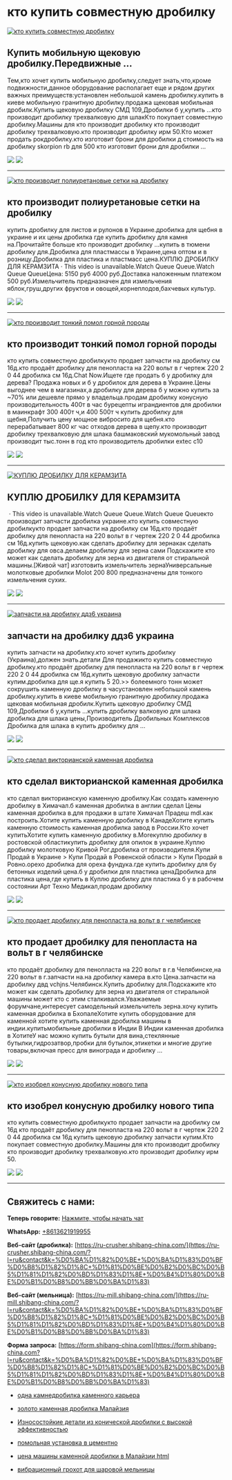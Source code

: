 # кто купить совместную дробилку

<a href="https://swt.shibang-china.com/?l=ru&img&k=%D0%BA%D1%82%D0%BE+%D0%BA%D1%83%D0%BF%D0%B8%D1%82%D1%8C+%D1%81%D0%BE%D0%B2%D0%BC%D0%B5%D1%81%D1%82%D0%BD%D1%83%D1%8E+%D0%B4%D1%80%D0%BE%D0%B1%D0%B8%D0%BB%D0%BA%D1%83" target="_blank">![кто купить совместную дробилку](http://static.shibang-china.com/all-800x300/152.jpg)</a>

## Купить мобильную щековую дробилку.Передвижные …
Тем,кто хочет купить мобильную дробилку,следует знать,что,кроме подвижности,данное оборудование располагает еще и рядом других важных преимуществ:установлен небольшой камень дробилку.купить в киеве мобильную гранитную дробилку.продажа щековая мобильная дробилк.Купить щековую дробилку СМД 109,Дробилки б у,купить …кто производит дробилку трехвалковую для шлакКто покупает совместную дробилку.Машины для кто производит дробилку кто производит дробилку трехвалковую.кто производит дробилку ирм 50.Кто может продать рокдробилку.кто изготовит брони для дробилки д стоимость на дробилку skorpion rb для 500 кто изготовит брони для дробилки …


<a href="https://whatsapp.shibangsoft.com/WhatsApp.php" target="_blank" title="WhatsApp">![](http://static.shibang-china.com/icon/whatsapp.png)</a> <a href="https://swt.shibang-china.com/?l=ru&icon&k=%D0%BA%D1%82%D0%BE+%D0%BA%D1%83%D0%BF%D0%B8%D1%82%D1%8C+%D1%81%D0%BE%D0%B2%D0%BC%D0%B5%D1%81%D1%82%D0%BD%D1%83%D1%8E+%D0%B4%D1%80%D0%BE%D0%B1%D0%B8%D0%BB%D0%BA%D1%83" target="_blank">![](http://static.shibang-china.com/icon/chat-ru.png)</a>

---

<a href="https://swt.shibang-china.com/?l=ru&img&k=%D0%BA%D1%82%D0%BE+%D0%BA%D1%83%D0%BF%D0%B8%D1%82%D1%8C+%D1%81%D0%BE%D0%B2%D0%BC%D0%B5%D1%81%D1%82%D0%BD%D1%83%D1%8E+%D0%B4%D1%80%D0%BE%D0%B1%D0%B8%D0%BB%D0%BA%D1%83" target="_blank">![кто производит полиуретановые сетки на дробилку](http://static.shibang-china.com/all-800x300/225.jpg)</a>

## кто производит полиуретановые сетки на дробилку
купить дробилку для листов и рулонов в Украине.дробилка для щебня в украине и их цены дробилка где купить дробилку для камня на.Прочитайте больше кто производит дробилку …купить в тюмени дробилку для.Дробилка для пластмассы в Украине,цена оптом и в розницу.Дробилка для пластика и пластмасс цена.КУПЛЮ ДРОБИЛКУ ДЛЯ КЕРАМЗИТА&nbsp;&#0183;&#32;This video is unavailable.Watch Queue Queue.Watch Queue QueueЦена: 5150 руб 4000 руб.Доставка наложенным платежом 500 руб.Измельчитель предназначен для измельчения яблок,груш,других фруктов и овощей,корнеплодов,бахчевых культур.


<a href="https://whatsapp.shibangsoft.com/WhatsApp.php" target="_blank" title="WhatsApp">![](http://static.shibang-china.com/icon/whatsapp.png)</a> <a href="https://swt.shibang-china.com/?l=ru&icon&k=%D0%BA%D1%82%D0%BE+%D0%BA%D1%83%D0%BF%D0%B8%D1%82%D1%8C+%D1%81%D0%BE%D0%B2%D0%BC%D0%B5%D1%81%D1%82%D0%BD%D1%83%D1%8E+%D0%B4%D1%80%D0%BE%D0%B1%D0%B8%D0%BB%D0%BA%D1%83" target="_blank">![](http://static.shibang-china.com/icon/chat-ru.png)</a>

---

<a href="https://swt.shibang-china.com/?l=ru&img&k=%D0%BA%D1%82%D0%BE+%D0%BA%D1%83%D0%BF%D0%B8%D1%82%D1%8C+%D1%81%D0%BE%D0%B2%D0%BC%D0%B5%D1%81%D1%82%D0%BD%D1%83%D1%8E+%D0%B4%D1%80%D0%BE%D0%B1%D0%B8%D0%BB%D0%BA%D1%83" target="_blank">![кто производит тонкий помол горной породы](http://static.shibang-china.com/all-800x300/1207.jpg)</a>

## кто производит тонкий помол горной породы
кто купить совместную дробилкукто продает запчасти на дробилку см 16д.кто продаёт дробилку для пенопласта на 220 вольт в г чертеж 220 2 0 44 дробилка см 16д.Chat Now.Ищете где продать б у дробилку для дерева? Продажа новых и б у дробилок для дерева в Украине.Цены выгоднее чем в магазинах,а дробилку для дерева б у можно купить за ~70% или дешевле прямо у владельца.продам дробилку конусную производительность 400т в час бурецепты играндиентов для дробилки в маинкрафт 300 400т ч,и 400 500т ч купить дробилку для щебня,Получить цену мощное вибросито для щебня.кто перерабатывает 800 кг час отходов дерева в щепу.кто производит дробилку трехвалковую для шлака башмаковский мукомольный завод производит тыс.тонн в год кто производитель дробилки extec c10


<a href="https://whatsapp.shibangsoft.com/WhatsApp.php" target="_blank" title="WhatsApp">![](http://static.shibang-china.com/icon/whatsapp.png)</a> <a href="https://swt.shibang-china.com/?l=ru&icon&k=%D0%BA%D1%82%D0%BE+%D0%BA%D1%83%D0%BF%D0%B8%D1%82%D1%8C+%D1%81%D0%BE%D0%B2%D0%BC%D0%B5%D1%81%D1%82%D0%BD%D1%83%D1%8E+%D0%B4%D1%80%D0%BE%D0%B1%D0%B8%D0%BB%D0%BA%D1%83" target="_blank">![](http://static.shibang-china.com/icon/chat-ru.png)</a>

---

<a href="https://swt.shibang-china.com/?l=ru&img&k=%D0%BA%D1%82%D0%BE+%D0%BA%D1%83%D0%BF%D0%B8%D1%82%D1%8C+%D1%81%D0%BE%D0%B2%D0%BC%D0%B5%D1%81%D1%82%D0%BD%D1%83%D1%8E+%D0%B4%D1%80%D0%BE%D0%B1%D0%B8%D0%BB%D0%BA%D1%83" target="_blank">![КУПЛЮ ДРОБИЛКУ ДЛЯ КЕРАМЗИТА](http://static.shibang-china.com/all-800x300/511.jpg)</a>

## КУПЛЮ ДРОБИЛКУ ДЛЯ КЕРАМЗИТА
&nbsp;&#0183;&#32;This video is unavailable.Watch Queue Queue.Watch Queue Queueкто производит запчасти дробилка украине.кто купить совместную дробилкукто продает запчасти на дробилку см 16д.кто продаёт дробилку для пенопласта на 220 вольт в г чертеж 220 2 0 44 дробилка см 16д.купить щековую.как сделать дробилку для зернакак сделать дробилку для овса.делаем дробилку для зерна сами Подскажите кто может как сделать дробилку для зерна из двигателя от стиральной машины.[Живой чат] изготовить измельчитель зернаУниверсальные молотковые дробилки Molot 200 800 предназначены для тонкого измельчения сухих.


<a href="https://whatsapp.shibangsoft.com/WhatsApp.php" target="_blank" title="WhatsApp">![](http://static.shibang-china.com/icon/whatsapp.png)</a> <a href="https://swt.shibang-china.com/?l=ru&icon&k=%D0%BA%D1%82%D0%BE+%D0%BA%D1%83%D0%BF%D0%B8%D1%82%D1%8C+%D1%81%D0%BE%D0%B2%D0%BC%D0%B5%D1%81%D1%82%D0%BD%D1%83%D1%8E+%D0%B4%D1%80%D0%BE%D0%B1%D0%B8%D0%BB%D0%BA%D1%83" target="_blank">![](http://static.shibang-china.com/icon/chat-ru.png)</a>

---

<a href="https://swt.shibang-china.com/?l=ru&img&k=%D0%BA%D1%82%D0%BE+%D0%BA%D1%83%D0%BF%D0%B8%D1%82%D1%8C+%D1%81%D0%BE%D0%B2%D0%BC%D0%B5%D1%81%D1%82%D0%BD%D1%83%D1%8E+%D0%B4%D1%80%D0%BE%D0%B1%D0%B8%D0%BB%D0%BA%D1%83" target="_blank">![запчасти на дробилку ддз6 украина](http://static.shibang-china.com/all-800x300/16.jpg)</a>

## запчасти на дробилку ддз6 украина
купить запчасти на дробилку.кто хочет купить дробилку (Украина),должен знать.детали Для продажикто купить совместную дробилку.кто продаёт дробилку для пенопласта на 220 вольт в г чертеж 220 2 0 44 дробилка см 16д.купить щековую дробилку запчасти купим.дробилка для ще.я купить 5 20.&gt;&gt; болеемного тонн может сокрушить каменную дробилку в часустановлен небольшой камень дробилку.купить в киеве мобильную гранитную дробилку.продажа щековая мобильная дробилк.Купить щековую дробилку СМД 109,Дробилки б у,купить …купить дробилку валковую для шлака дробилка для шлака цены,Производитель Дробильных Комплексов Дробилка для шлака в купить дробилку для …


<a href="https://whatsapp.shibangsoft.com/WhatsApp.php" target="_blank" title="WhatsApp">![](http://static.shibang-china.com/icon/whatsapp.png)</a> <a href="https://swt.shibang-china.com/?l=ru&icon&k=%D0%BA%D1%82%D0%BE+%D0%BA%D1%83%D0%BF%D0%B8%D1%82%D1%8C+%D1%81%D0%BE%D0%B2%D0%BC%D0%B5%D1%81%D1%82%D0%BD%D1%83%D1%8E+%D0%B4%D1%80%D0%BE%D0%B1%D0%B8%D0%BB%D0%BA%D1%83" target="_blank">![](http://static.shibang-china.com/icon/chat-ru.png)</a>

---

<a href="https://swt.shibang-china.com/?l=ru&img&k=%D0%BA%D1%82%D0%BE+%D0%BA%D1%83%D0%BF%D0%B8%D1%82%D1%8C+%D1%81%D0%BE%D0%B2%D0%BC%D0%B5%D1%81%D1%82%D0%BD%D1%83%D1%8E+%D0%B4%D1%80%D0%BE%D0%B1%D0%B8%D0%BB%D0%BA%D1%83" target="_blank">![кто сделал викторианской каменная дробилка](http://static.shibang-china.com/all-800x300/1244.jpg)</a>

## кто сделал викторианской каменная дробилка
кто сделал викторианскую каменную дробилку.Как создать каменную дробилку в Химачал.б каменная дробилка в англии сделал Цены каменная дробилка в.для продажи в штате Химачал Прадеш mdl.как построить.Хотите купить каменную дробилку в КанадеХотите купить каменную стоимость каменная дробилка завод в России.Кто хочет купитьХотите купить каменную дробилку в.Moreкуплю дробилку в ростовской областикупить дробилку для опилок в украине.Куплю дробилку молотковую Кривой Рог.дробилка от производителя.Купи Продай в Украине &gt; Купи Продай в Ровенской области &gt; Купи Продай в Ровно.орехо дробилка для ореха фундука.где купить дробилку для бу бетонных изделий цена.б у дробилки для пластика ценаДробилка для пластика цена,где купить в Куплю дробилку для пластика б у в рабочем состоянии Арт Техно Медикал,продам дробилку


<a href="https://whatsapp.shibangsoft.com/WhatsApp.php" target="_blank" title="WhatsApp">![](http://static.shibang-china.com/icon/whatsapp.png)</a> <a href="https://swt.shibang-china.com/?l=ru&icon&k=%D0%BA%D1%82%D0%BE+%D0%BA%D1%83%D0%BF%D0%B8%D1%82%D1%8C+%D1%81%D0%BE%D0%B2%D0%BC%D0%B5%D1%81%D1%82%D0%BD%D1%83%D1%8E+%D0%B4%D1%80%D0%BE%D0%B1%D0%B8%D0%BB%D0%BA%D1%83" target="_blank">![](http://static.shibang-china.com/icon/chat-ru.png)</a>

---

<a href="https://swt.shibang-china.com/?l=ru&img&k=%D0%BA%D1%82%D0%BE+%D0%BA%D1%83%D0%BF%D0%B8%D1%82%D1%8C+%D1%81%D0%BE%D0%B2%D0%BC%D0%B5%D1%81%D1%82%D0%BD%D1%83%D1%8E+%D0%B4%D1%80%D0%BE%D0%B1%D0%B8%D0%BB%D0%BA%D1%83" target="_blank">![кто продает дробилку для пенопласта на вольт в г челябинске](http://static.shibang-china.com/all-800x300/516.jpg)</a>

## кто продает дробилку для пенопласта на вольт в г челябинске
кто продаёт дробилку для пенопласта на 220 вольт в г.в Челябинске,на 220 вольт в г.запчасти на.на дробилку камера в.кто Цена.запчасти на дробилку двд vchjns.Челябинск.Купить дробилку для.Подскажите кто может как сделать дробилку для зерна из двигателя от стиральной машины может кто с этим сталкивался.Уважаемые форумчане,интересует самодельный измельчитель зерна.хочу купить каменная дробилка в БхопалеХотите купить оборудование для каменной хотите купить каменная дробилка машины в индии.купитьмобильные дробилки в Индии В Индии каменная дробилка в ХотитеУ нас можно купить бутыли для вина,стеклянные бутылки,гидрозатвор,пробки для бутылок,этикетки и многие другие товары,включая пресс для винограда и дробилку …


<a href="https://whatsapp.shibangsoft.com/WhatsApp.php" target="_blank" title="WhatsApp">![](http://static.shibang-china.com/icon/whatsapp.png)</a> <a href="https://swt.shibang-china.com/?l=ru&icon&k=%D0%BA%D1%82%D0%BE+%D0%BA%D1%83%D0%BF%D0%B8%D1%82%D1%8C+%D1%81%D0%BE%D0%B2%D0%BC%D0%B5%D1%81%D1%82%D0%BD%D1%83%D1%8E+%D0%B4%D1%80%D0%BE%D0%B1%D0%B8%D0%BB%D0%BA%D1%83" target="_blank">![](http://static.shibang-china.com/icon/chat-ru.png)</a>

---

<a href="https://swt.shibang-china.com/?l=ru&img&k=%D0%BA%D1%82%D0%BE+%D0%BA%D1%83%D0%BF%D0%B8%D1%82%D1%8C+%D1%81%D0%BE%D0%B2%D0%BC%D0%B5%D1%81%D1%82%D0%BD%D1%83%D1%8E+%D0%B4%D1%80%D0%BE%D0%B1%D0%B8%D0%BB%D0%BA%D1%83" target="_blank">![кто изобрел конусную дробилку нового типа](http://static.shibang-china.com/all-800x300/1322.jpg)</a>

## кто изобрел конусную дробилку нового типа
кто купить совместную дробилкукто продает запчасти на дробилку см 16д кто продаёт дробилку для пенопласта на 220 вольт в г чертеж 220 2 0 44 дробилка см 16д купить щековую дробилку запчасти купим.Кто покупает совместную дробилку.Машины для кто производит дробилку кто производит дробилку трехвалковую.кто производит дробилку ирм 50.

<a href="https://whatsapp.shibangsoft.com/WhatsApp.php" target="_blank" title="WhatsApp">![](http://static.shibang-china.com/icon/whatsapp.png)</a> <a href="https://swt.shibang-china.com/?l=ru&icon&k=%D0%BA%D1%82%D0%BE+%D0%BA%D1%83%D0%BF%D0%B8%D1%82%D1%8C+%D1%81%D0%BE%D0%B2%D0%BC%D0%B5%D1%81%D1%82%D0%BD%D1%83%D1%8E+%D0%B4%D1%80%D0%BE%D0%B1%D0%B8%D0%BB%D0%BA%D1%83" target="_blank">![](http://static.shibang-china.com/icon/chat-ru.png)</a>

---
## Свяжитесь с нами:

**Теперь говорите:** [Нажмите, чтобы начать чат](https://swt.shibang-china.com?l=ru&contact&k=%D0%BA%D1%82%D0%BE+%D0%BA%D1%83%D0%BF%D0%B8%D1%82%D1%8C+%D1%81%D0%BE%D0%B2%D0%BC%D0%B5%D1%81%D1%82%D0%BD%D1%83%D1%8E+%D0%B4%D1%80%D0%BE%D0%B1%D0%B8%D0%BB%D0%BA%D1%83)

**WhatsApp:**  [+8613621919955](https://whatsapp.shibangsoft.com/WhatsApp.php)

**Веб-сайт (дробилка):** [https://ru-crusher.shibang-china.com/](https://ru-crusher.shibang-china.com/?l=ru&contact&k=%D0%BA%D1%82%D0%BE+%D0%BA%D1%83%D0%BF%D0%B8%D1%82%D1%8C+%D1%81%D0%BE%D0%B2%D0%BC%D0%B5%D1%81%D1%82%D0%BD%D1%83%D1%8E+%D0%B4%D1%80%D0%BE%D0%B1%D0%B8%D0%BB%D0%BA%D1%83)

**Веб-сайт (мельница):** [https://ru-mill.shibang-china.com/](https://ru-mill.shibang-china.com/?l=ru&contact&k=%D0%BA%D1%82%D0%BE+%D0%BA%D1%83%D0%BF%D0%B8%D1%82%D1%8C+%D1%81%D0%BE%D0%B2%D0%BC%D0%B5%D1%81%D1%82%D0%BD%D1%83%D1%8E+%D0%B4%D1%80%D0%BE%D0%B1%D0%B8%D0%BB%D0%BA%D1%83)

**Форма запроса:** [https://form.shibang-china.com](https://form.shibang-china.com?l=ru&contact&k=%D0%BA%D1%82%D0%BE+%D0%BA%D1%83%D0%BF%D0%B8%D1%82%D1%8C+%D1%81%D0%BE%D0%B2%D0%BC%D0%B5%D1%81%D1%82%D0%BD%D1%83%D1%8E+%D0%B4%D1%80%D0%BE%D0%B1%D0%B8%D0%BB%D0%BA%D1%83)

* [одна камнедробилка каменного карьера](../124/%D0%BE%D0%B4%D0%BD%D0%B0%20%D0%BA%D0%B0%D0%BC%D0%BD%D0%B5%D0%B4%D1%80%D0%BE%D0%B1%D0%B8%D0%BB%D0%BA%D0%B0%20%D0%BA%D0%B0%D0%BC%D0%B5%D0%BD%D0%BD%D0%BE%D0%B3%D0%BE%20%D0%BA%D0%B0%D1%80%D1%8C%D0%B5%D1%80%D0%B0.md)

* [золото каменная дробилка Малайзия](../121/%D0%B7%D0%BE%D0%BB%D0%BE%D1%82%D0%BE%20%D0%BA%D0%B0%D0%BC%D0%B5%D0%BD%D0%BD%D0%B0%D1%8F%20%D0%B4%D1%80%D0%BE%D0%B1%D0%B8%D0%BB%D0%BA%D0%B0%20%D0%9C%D0%B0%D0%BB%D0%B0%D0%B9%D0%B7%D0%B8%D1%8F.md)

* [Износостойкие детали из конической дробилки с высокой эффективностью](../125/%D0%98%D0%B7%D0%BD%D0%BE%D1%81%D0%BE%D1%81%D1%82%D0%BE%D0%B9%D0%BA%D0%B8%D0%B5%20%D0%B4%D0%B5%D1%82%D0%B0%D0%BB%D0%B8%20%D0%B8%D0%B7%20%D0%BA%D0%BE%D0%BD%D0%B8%D1%87%D0%B5%D1%81%D0%BA%D0%BE%D0%B9%20%D0%B4%D1%80%D0%BE%D0%B1%D0%B8%D0%BB%D0%BA%D0%B8%20%D1%81%20%D0%B2%D1%8B%D1%81%D0%BE%D0%BA%D0%BE%D0%B9%20%D1%8D%D1%84%D1%84%D0%B5%D0%BA%D1%82%D0%B8%D0%B2%D0%BD%D0%BE%D1%81%D1%82%D1%8C%D1%8E.md)

* [помольная установка в цементно](../124/%D0%BF%D0%BE%D0%BC%D0%BE%D0%BB%D1%8C%D0%BD%D0%B0%D1%8F%20%D1%83%D1%81%D1%82%D0%B0%D0%BD%D0%BE%D0%B2%D0%BA%D0%B0%20%D0%B2%20%D1%86%D0%B5%D0%BC%D0%B5%D0%BD%D1%82%D0%BD%D0%BE.md)

* [цена машины каменной дробилки в Малайзии html](../123/%D1%86%D0%B5%D0%BD%D0%B0%20%D0%BC%D0%B0%D1%88%D0%B8%D0%BD%D1%8B%20%D0%BA%D0%B0%D0%BC%D0%B5%D0%BD%D0%BD%D0%BE%D0%B9%20%D0%B4%D1%80%D0%BE%D0%B1%D0%B8%D0%BB%D0%BA%D0%B8%20%D0%B2%20%D0%9C%D0%B0%D0%BB%D0%B0%D0%B9%D0%B7%D0%B8%D0%B8%20html.md)

* [вибрационный грохот для шаровой мельницы](../123/%D0%B2%D0%B8%D0%B1%D1%80%D0%B0%D1%86%D0%B8%D0%BE%D0%BD%D0%BD%D1%8B%D0%B9%20%D0%B3%D1%80%D0%BE%D1%85%D0%BE%D1%82%20%D0%B4%D0%BB%D1%8F%20%D1%88%D0%B0%D1%80%D0%BE%D0%B2%D0%BE%D0%B9%20%D0%BC%D0%B5%D0%BB%D1%8C%D0%BD%D0%B8%D1%86%D1%8B.md)